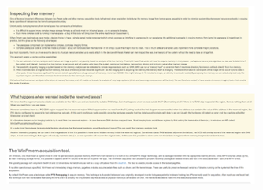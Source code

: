 ![InspectingLiveMemory Info](InspectingLiveMemory.png)

![ReservedAreas Info](ReservedAreas.png)

![WinPmem Info](WinPmem.png)